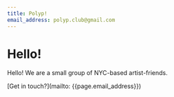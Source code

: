 ```yaml
---
title: Polyp!
email_address: polyp.club@gmail.com
---
```

# Hello!

Hello! We are a small group of NYC-based artist-friends.

[Get in touch?](mailto: {{page.email_address}})
